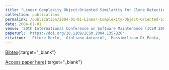 ```yaml
---
title: "Linear Complexity Object-Oriented Similarity for Clone Detection and Software Evolution Analyses"
collection: publications
permalink: /publication/2004-01-01-Linear-Complexity-Object-Oriented-Similarity-for-Clone-Detection-and-Software-Evolution-Analyses
date: 2004-01-01
venue: '20th International Conference on Software Maintenance (ICSM 2004), 11-17 September 2004, Chicago, IL, USA'
paperurl: 'https://doi.org/10.1109/ICSM.2004.1357826'
citation: ' Ettore Merlo,  Giuliano Antoniol,  Massimiliano Di Penta,  Vincenzo Rollo, &quot;Linear Complexity Object-Oriented Similarity for Clone Detection and Software Evolution Analyses.&quot; 20th International Conference on Software Maintenance (ICSM 2004), 11-17 September 2004, Chicago, IL, USA, 2004.'
---
```

[Bibtex](https://dblp.org/rec/bib/conf/icsm/MerloAPR04){:target="_blank"}

[Access paper here](https://doi.org/10.1109/ICSM.2004.1357826){:target="_blank"}
